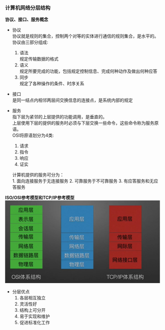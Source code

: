 ### 计算机网络分层结构  

**协议、接口、服务概念**  
- 协议  
协议就是规则的集合，控制两个对等的实体进行通信的规则集合，是水平的。  
协议由三部分组成:  
    1. 语法  
    规定传输数据的格式  
    2. 语义  
    规定所要完成的功能，包括规定控制信息、完成何种动作及做出何种应答
    3. 同步  
    规定了各种操作的条件、时序关系  

- 接口  
是同一结点内相邻两层间交换信息的连接点，是系统内部的规定  

- 服务  
指下层为紧邻的上层提供的功能调用，是垂直的。  
上层使用下层的提供的服务时必须与下层交换一些命令，这些命令称为服务原语。  
OSI将原语划分为4类:
    1. 请求
    2. 指令
    3. 响应
    4. 证实

    计算机提供的服务可分为：  
        1. 面向连接服务于无连接服务
        2. 可靠服务于不可靠服务
        3. 有应答服务和无应答服务

**ISO/OSI参考模型和TCP/IP参考模型**  
![](../picture/计算机网路分层结构.png)

- 分层优点
    1. 各层相互独立
    2. 灵活性好
    3. 结构上可分开
    4. 易于实现和维护
    5. 促进标准化工作
